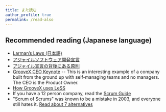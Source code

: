 ```yaml
---
title: また読む
author_profile: true
permalink: /read-also
---
```

## Recommended reading (Japanese language)

* [Larman’s Laws (日本語)](https://seattlescrum.com/larmans-laws-jp/)
* [アジャイルソフトウェア開発宣言](http://agilemanifesto.org/iso/ja/manifesto.html)
* [アジャイル宣言の背後にある原則](http://agilemanifesto.org/iso/ja/principles.html)
* [GrooveX CEO Keynote](https://www.agilejapan.org/2019/session/keynote-03_GROOVE.pdf) -- This is an interesting example of a company built from the ground up with self-managing teams and no managers.  The CEO is the Product Owner.
* [How GrooveX uses LeSS](https://www.agilejapan.org/2019/session/east1-1_GXSM.pdf)
* If you have a 12 person company, read the [Scrum Guide](https://www.scrumguides.org/docs/scrumguide/v2017/2017-Scrum-Guide-Japanese.pdf)
* "Scrum of Scrums" was known to be a mistake in 2003, and everyone still hates it.  [Read about 7 alternatives](https://less.works/jp/less/framework/coordination-and-integration.html)

